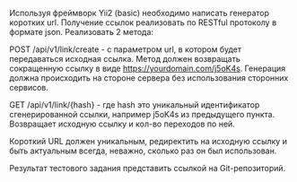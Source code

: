 Используя фреймворк Yii2 (basic) необходимо написать генератор коротких url.
Получение ссылок реализовать по RESTful протоколу в формате json. Реализовать 2 метода:
 
POST /api/v1/link/create - с параметром url, в котором будет передаваться исходная ссылка. Метод должен возвращать сокращенную ссылку в виде https://yourdomain.com/j5oK4s. Генерация должна происходить на стороне сервера без использования сторонних сервисов.
 
GET /api/v1/link/{hash} - где hash это уникальный идентификатор сгенерированной ссылки, например j5oK4s из предыдущего пункта. Возвращает исходную ссылку и кол-во переходов по ней.
 
Короткий URL должен уникальным, редиректить на исходную ссылку и быть актуальным всегда, неважно, сколько раз он был использован.
 
Результат тестового задания представить ссылкой на Git-репозиторий.
